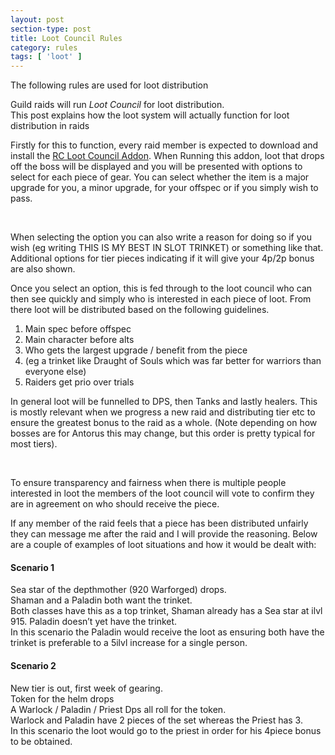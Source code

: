 ```yaml
---
layout: post
section-type: post
title: Loot Council Rules
category: rules
tags: [ 'loot' ]
---
```


<p class="lead text-left">The following rules are used for loot distribution</p>
<p class="text-left"> Guild raids will run <i>Loot Council</i> for loot distribution.<br/>
This post explains how the loot system will actually function for loot distribution in raids</p>

<p>Firstly for this to function, every raid member is expected to download and install the 
<a href="https://mods.curse.com/addons/wow/rclootcouncil">RC Loot Council Addon</a>. When Running 
this addon, loot that drops off the boss will be displayed and you will be presented with options to 
select for each piece of gear. You can select whether the item is a major upgrade for you, a minor 
upgrade, for your offspec or if you simply wish to pass. </p><br/>
<p>When selecting the option you can also write a reason for doing so if you wish (eg writing THIS IS MY BEST IN SLOT TRINKET) or something like that. Additional options for tier pieces indicating if it will give your 4p/2p bonus are also shown.</p>

<p> Once you select an option, this is fed through to the loot council who can then see quickly and simply who is interested in each piece of loot. From there loot will be distributed based on the following guidelines.</p>

<ol>
<li>Main spec before offspec</li>
<li>Main character before alts</li>
<li>Who gets the largest upgrade / benefit from the piece</li>
<li>(eg a trinket like Draught of Souls which was far better for warriors than everyone else)</li>
<li>Raiders get prio over trials</li>
</ol>

<p>In general loot will be funnelled to DPS, then Tanks and lastly healers. This is mostly relevant when we progress a new raid and distributing tier etc to ensure the greatest bonus to the raid as a whole. (Note depending on how bosses are for Antorus this may change, but this order is pretty typical for most tiers).</p><br/>
<p>To ensure transparency and fairness when there is multiple people interested in loot the members of the loot council will vote to confirm they are in agreement on who should receive the piece. </p>
<p>If any member of the raid feels that a piece has been distributed unfairly they can message me after the raid and I will provide the reasoning.
Below are a couple of examples of loot situations and how it would be dealt with:</p>
<h4>Scenario 1</h4>
<p>Sea star of the depthmother (920 Warforged) drops.<br/>
Shaman and a Paladin both want the trinket.<br/>
Both classes have this as a top trinket, Shaman already has a Sea star at ilvl 915. Paladin doesn’t yet have the trinket.<br/>
In this scenario the Paladin would receive the loot as ensuring both have the trinket is preferable to a 5ilvl increase for a single person.<br/></p>

<h4>Scenario 2</h4>
<p>New tier is out, first week of gearing.<br/>
Token for the helm drops<br/>
A Warlock / Paladin / Priest Dps all roll for the token.<br/>
Warlock and Paladin have 2 pieces of the set whereas the Priest has 3.<br/>
In this scenario the loot would go to the priest in order for his 4piece bonus to be obtained. <br/></p>
